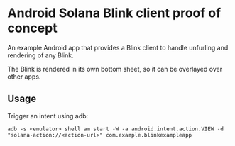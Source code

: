 # Android Solana Blink client proof of concept

An example Android app that provides a Blink client to handle unfurling and rendering of any Blink.

The Blink is rendered in its own bottom sheet, so it can be overlayed over other apps.

## Usage

Trigger an intent using adb:

```
adb -s <emulator> shell am start -W -a android.intent.action.VIEW -d "solana-action://<action-url>" com.example.blinkexampleapp
```
